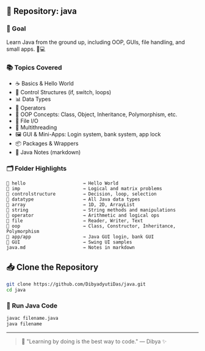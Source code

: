 ## 📁 Repository: java

### 🎯 Goal
Learn Java from the ground up, including OOP, GUIs, file handling, and small apps. 📱💻

### 📚 Topics Covered
- ☕ Basics & Hello World
- 🧠 Control Structures (if, switch, loops)
- 📊 Data Types
- 🧮 Operators
- 🧵 OOP Concepts: Class, Object, Inheritance, Polymorphism, etc.
- 💽 File I/O
- 🔁 Multithreading
- 🖼️ GUI & Mini-Apps: Login system, bank system, app lock
- 📦 Packages & Wrappers
- 📓 Java Notes (markdown)

### 🗂️ Folder Highlights
```
📁 hello                     → Hello World
📁 imp                       → Logical and matrix problems
📁 controlstructure          → Decision, loop, selection
📁 datatype                  → All Java data types
📁 array                     → 1D, 2D, ArrayList
📁 string                    → String methods and manipulations
📁 operator                  → Arithmetic and logical ops
📁 file                      → Reader, Writer, Text
📁 oop                       → Class, Constructor, Inheritance, Polymorphism
📁 app/app                   → Java GUI login, bank GUI
📁 GUI                       → Swing UI samples
java.md                     → Notes in markdown
```
## 📥 Clone the Repository

```bash
git clone https://github.com/DibyadyutiDas/java.git
cd java
```

### 🚀 Run Java Code
```bash
javac filename.java
java filename
```
---

> 🧠 "Learning by doing is the best way to code." — Dibya ✨
